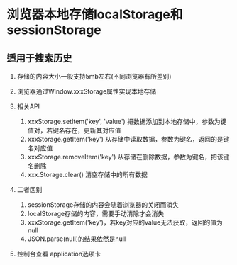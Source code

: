 # 浏览器本地存储localStorage和sessionStorage

## 适用于搜索历史

1. 存储的内容大小一般支持5mb左右(不同浏览器有所差别)
2. 浏览器通过Window.xxxStorage属性实现本地存储
3. 相关API
   1) xxxStorage.setItem('key', 'value')
        把数据添加到本地存储中，参数为键值对，若键名存在，更新其对应值
   2) xxxStorage.getItem('key')
        从存储中读取数据，参数为键名，返回的是键名对应值
   3) xxxStorage.removeItem('key')
        从存储在删除数据，参数为键名，把该键名删除
   4) xxx.Storage.clear()
        清空存储中的所有数据

4. 二者区别
    1) sessionStorage存储的内容会随着浏览器的关闭而消失
    2) localStorage存储的内容，需要手动清除才会消失
    3) xxxStorage.getItem('key')，若key对应的value无法获取，返回的值为null
    4) JSON.parse(null)的结果依然是null

5. 控制台查看
   application选项卡